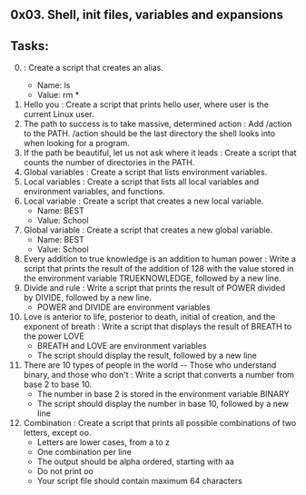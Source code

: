 0x03. Shell, init files, variables and expansions
--------------------------------------------------
## Tasks:
0. <o> : Create a script that creates an alias.
	* Name: ls
	* Value: rm *
1. Hello you : Create a script that prints hello user, where user is the current Linux user.
2. The path to success is to take massive, determined action : Add /action to the PATH. /action should be the last directory the shell looks into when looking for a program.
3. If the path be beautiful, let us not ask where it leads : Create a script that counts the number of directories in the PATH.
4. Global variables : Create a script that lists environment variables.
5. Local variables : Create a script that lists all local variables and environment variables, and functions.
6. Local variable : Create a script that creates a new local variable.
	* Name: BEST
	* Value: School
7. Global variable : Create a script that creates a new global variable.
	* Name: BEST
	* Value: School
8. Every addition to true knowledge is an addition to human power : Write a script that prints the result of the addition of 128 with the value stored in the environment variable TRUEKNOWLEDGE, followed by a new line.
9. Divide and rule : Write a script that prints the result of POWER divided by DIVIDE, followed by a new line.
	* POWER and DIVIDE are environment variables
10. Love is anterior to life, posterior to death, initial of creation, and the exponent of breath : Write a script that displays the result of BREATH to the power LOVE
	* BREATH and LOVE are environment variables
	* The script should display the result, followed by a new line
11. There are 10 types of people in the world -- Those who understand binary, and those who don't : Write a script that converts a number from base 2 to base 10.
	* The number in base 2 is stored in the environment variable BINARY
	* The script should display the number in base 10, followed by a new line
12. Combination : Create a script that prints all possible combinations of two letters, except oo.
	* Letters are lower cases, from a to z
	* One combination per line
	* The output should be alpha ordered, starting with aa
	* Do not print oo
	* Your script file should contain maximum 64 characters


